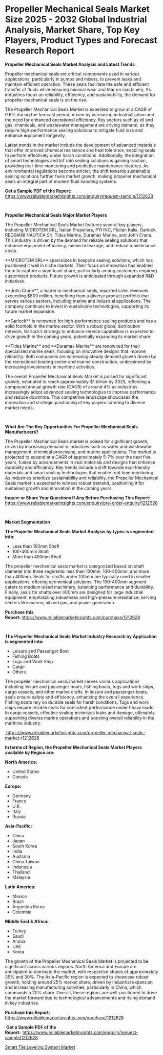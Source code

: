<p><h1>Propeller Mechanical Seals Market Size 2025 - 2032 Global Industrial Analysis, Market Share, Top Key Players, Product Types and Forecast Research Report</h1></p><p><strong>Propeller Mechanical Seals Market Analysis and Latest Trends</strong></p>
<p><p>Propeller mechanical seals are critical components used in various applications, particularly in pumps and mixers, to prevent leaks and maintain efficient operation. These seals facilitate the safe and efficient transfer of fluids while ensuring minimal wear and tear on machinery. As industries focus on reliability, efficiency, and sustainability, the demand for propeller mechanical seals is on the rise.</p><p>The Propeller Mechanical Seals Market is expected to grow at a CAGR of 9.6% during the forecast period, driven by increasing industrialization and the need for enhanced operational efficiency. Key sectors such as oil and gas, chemicals, and wastewater management are driving demand, as they require high-performance sealing solutions to mitigate fluid loss and enhance equipment longevity.</p><p>Latest trends in the market include the development of advanced materials that offer improved chemical resistance and heat tolerance, enabling seals to perform effectively under harsh conditions. Additionally, the integration of smart technologies and IoT into sealing solutions is gaining traction, providing real-time monitoring and predictive maintenance features. As environmental regulations become stricter, the shift towards sustainable sealing solutions further fuels market growth, making propeller mechanical seals an integral part of modern fluid handling systems.</p></p>
<p><strong>Get a Sample PDF of the Report:&nbsp;</strong> <a href="https://www.reliablemarketinsights.com/enquiry/request-sample/1212628?utm_campaign=2636&utm_medium=2&utm_source=Github&utm_content=ia&utm_term=24032025&utm_id=propeller-mechanical-seals">https://www.reliablemarketinsights.com/enquiry/request-sample/1212628</a></p>
<p>&nbsp;</p>
<p><strong>Propeller Mechanical Seals Major Market Players</strong></p>
<p><p>The Propeller Mechanical Seals Market features several key players, including MICROTEM SRL, Italian Propellers, PYI INC, Fluiten Italia, Garlock, REGGIANI NAUTICA Srl, Tides Marine, Duramax Marine, and John Crane. This industry is driven by the demand for reliable sealing solutions that enhance equipment efficiency, minimize leakage, and reduce maintenance costs.</p><p>**MICROTEM SRL** specializes in bespoke sealing solutions, which has positioned it well in niche markets. Their focus on innovation has enabled them to capture a significant share, particularly among customers requiring customized products. Future growth is anticipated through expanded R&D initiatives.</p><p>**John Crane**, a leader in mechanical seals, reported sales revenues exceeding $800 million, benefiting from a diverse product portfolio that serves various sectors, including marine and industrial applications. The company continues to invest in sustainable technologies, supporting its future market expansion.</p><p>**Garlock** is renowned for high-performance sealing products and has a solid foothold in the marine sector. With a robust global distribution network, Garlock’s strategy to enhance service capabilities is expected to drive growth in the coming years, potentially expanding its market share.</p><p>**Tides Marine** and **Duramax Marine** are renowned for their specialized marine seals, focusing on innovative designs that improve reliability. Both companies are witnessing steady demand growth driven by the recreational boating sector and marine construction, underpinned by increasing investments in maritime activities.</p><p>The overall Propeller Mechanical Seals Market is poised for significant growth, estimated to reach approximately $1 billion by 2025, reflecting a compound annual growth rate (CAGR) of around 4% as industries increasingly adopt advanced sealing technologies to improve performance and reduce downtime. This competitive landscape showcases the innovation and strategic positioning of key players catering to diverse market needs.</p></p>
<p>&nbsp;</p>
<p><strong>What Are The Key Opportunities For Propeller Mechanical Seals Manufacturers?</strong></p>
<p><p>The Propeller Mechanical Seals market is poised for significant growth, driven by increasing demand in industries such as water and wastewater management, chemical processing, and marine applications. The market is projected to expand at a CAGR of approximately 5-7% over the next five years, fueled by advancements in seal materials and designs that enhance durability and efficiency. Key trends include a shift towards eco-friendly materials and smart sealing technologies that enable real-time monitoring. As industries prioritize sustainability and reliability, the Propeller Mechanical Seals market is expected to witness robust demand, positioning it for sustained growth and innovation in the coming years.</p></p>
<p><strong>Inquire or Share Your Questions If Any Before Purchasing This Report:</strong> <a href="https://www.reliablemarketinsights.com/enquiry/pre-order-enquiry/1212628?utm_campaign=2636&utm_medium=2&utm_source=Github&utm_content=ia&utm_term=24032025&utm_id=propeller-mechanical-seals">https://www.reliablemarketinsights.com/enquiry/pre-order-enquiry/1212628</a></p>
<p>&nbsp;</p>
<p><strong>Market Segmentation</strong></p>
<p><strong>The Propeller Mechanical Seals Market Analysis by types is segmented into:</strong></p>
<p><ul><li>Less than 100mm Shaft</li><li>100-400mm Shaft</li><li>More than 400mm Shaft</li></ul></p>
<p><p>The propeller mechanical seals market is categorized based on shaft diameter into three segments: less than 100mm, 100-400mm, and more than 400mm. Seals for shafts under 100mm are typically used in smaller applications, offering economical solutions. The 100-400mm segment caters to medium-sized machinery, balancing performance and durability. Finally, seals for shafts over 400mm are designed for large industrial equipment, emphasizing robustness and high-pressure resistance, serving sectors like marine, oil and gas, and power generation.</p></p>
<p><strong>Purchase this Report:&nbsp;</strong><a href="https://www.reliablemarketinsights.com/purchase/1212628?utm_campaign=2636&utm_medium=2&utm_source=Github&utm_content=ia&utm_term=24032025&utm_id=propeller-mechanical-seals">https://www.reliablemarketinsights.com/purchase/1212628</a></p>
<p>&nbsp;</p>
<p><strong>The Propeller Mechanical Seals Market Industry Research by Application is segmented into:</strong></p>
<p><ul><li>Leisure and Passenger Boat</li><li>Fishing Boats</li><li>Tugs and Work Ship</li><li>Cargo</li><li>Others</li></ul></p>
<p><p>The propeller mechanical seals market serves various applications including leisure and passenger boats, fishing boats, tugs and work ships, cargo vessels, and other marine crafts. In leisure and passenger boats, seals ensure safety and efficiency, enhancing the overall experience. Fishing boats rely on durable seals for harsh conditions. Tugs and work ships require reliable seals for consistent performance under heavy loads. In cargo vessels, effective sealing minimizes leaks and damage, ultimately supporting diverse marine operations and boosting overall reliability in the maritime industry.</p></p>
<p><a href="https://www.reliablemarketinsights.com/propeller-mechanical-seals-market-r1212628?utm_campaign=2636&utm_medium=2&utm_source=Github&utm_content=ia&utm_term=24032025&utm_id=propeller-mechanical-seals">&nbsp;https://www.reliablemarketinsights.com/propeller-mechanical-seals-market-r1212628</a></p>
<p><strong>In terms of Region, the Propeller Mechanical Seals Market Players available by Region are:</strong></p>
<p>
    <p> <strong> North America: </strong>
        <ul>
            <li>United States</li>
            <li>Canada</li>
        </ul>
        </p> 
    <p> <strong> Europe: </strong>
        <ul>
            <li>Germany</li>
            <li>France</li>
            <li>U.K.</li>
            <li>Italy</li>
            <li>Russia</li>
        </ul>
        </p> 
    <p> <strong> Asia-Pacific: </strong>
        <ul>
            <li>China</li>
            <li>Japan</li>
            <li>South Korea</li>
            <li>India</li>
            <li>Australia</li>
            <li>China Taiwan</li>
            <li>Indonesia</li>
            <li>Thailand</li>
            <li>Malaysia</li>
        </ul>
        </p> 
    <p> <strong> Latin America: </strong>
        <ul>
            <li>Mexico</li>
            <li>Brazil</li>
            <li>Argentina Korea</li>
            <li>Colombia</li>
        </ul>
        </p> 
    <p> <strong> Middle East & Africa: </strong>
        <ul>
            <li>Turkey</li>
            <li>Saudi</li>
            <li>Arabia</li>
            <li>UAE</li>
            <li>Korea</li>
        </ul>
    </p>
    </p>
<p><p>The growth of the Propeller Mechanical Seals Market is projected to be significant across various regions. North America and Europe are anticipated to dominate the market, with respective shares of approximately 35% and 30%. The Asia-Pacific region is expected to showcase robust growth, holding around 25% market share, driven by industrial expansion and increasing manufacturing activities, particularly in China, which commands a 20% share. Overall, these regions are well-positioned to drive the market forward due to technological advancements and rising demand in key industries.</p></p>
<p><strong>Purchase this Report: </strong><a href="https://www.reliablemarketinsights.com/purchase/1212628?utm_campaign=2636&utm_medium=2&utm_source=Github&utm_content=ia&utm_term=24032025&utm_id=propeller-mechanical-seals">https://www.reliablemarketinsights.com/purchase/1212628</a></p>
<p>&nbsp;<strong>Get a Sample PDF of the Report:&nbsp;&nbsp;</strong><a href="https://www.reliablemarketinsights.com/enquiry/request-sample/1212628?utm_campaign=2636&utm_medium=2&utm_source=Github&utm_content=ia&utm_term=24032025&utm_id=propeller-mechanical-seals">https://www.reliablemarketinsights.com/enquiry/request-sample/1212628</a></p>
<p><strong></strong></p>
<p><p><a href="https://github.com/vandelmanize/Market-Research-Report-List-1/blob/main/smart-tile-leveling-system-market.md?utm_campaign=2636&utm_medium=2&utm_source=Github&utm_content=ia&utm_term=24032025&utm_id=propeller-mechanical-seals">Smart Tile Leveling System Market</a></p></p>